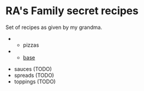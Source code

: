 # RA's Family secret recipes

Set of recipes as  given by my grandma.

+ * pizzas
+   - [base](./pizzas/base.md)
* sauces (TODO)
* spreads (TODO)
* toppings (TODO)


